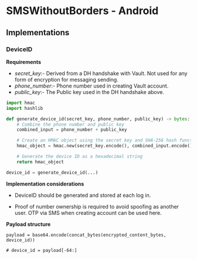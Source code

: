 # SMSWithoutBorders - Android

## Implementations

### DeviceID

**Requirements**

- _secret_key_:- Derived from a DH handshake with Vault. Not used for any form of encryption for messaging sending.
- _phone_number_:- Phone number used in creating Vault account.
- _public_key_:- The Public key used in the DH handshake above.

```python
import hmac
import hashlib

def generate_device_id(secret_key, phone_number, public_key) -> bytes:
    # Combine the phone number and public key
    combined_input = phone_number + public_key

    # Create an HMAC object using the secret key and SHA-256 hash function
    hmac_object = hmac.new(secret_key.encode(), combined_input.encode(), hashlib.sha256)

    # Generate the device ID as a hexadecimal string
    return hmac_object

device_id = generate_device_id(...)
```

**Implementation considerations**

- DeviceID should be generated and stored at each log in.

- Proof of number ownership is required to avoid spoofing as another user. OTP via SMS when creating account can be used here.

**Payload structure**
```
payload = base64.encode(concat_bytes(encrypted_content_bytes, device_id))

# device_id = payload[-64:]
```
